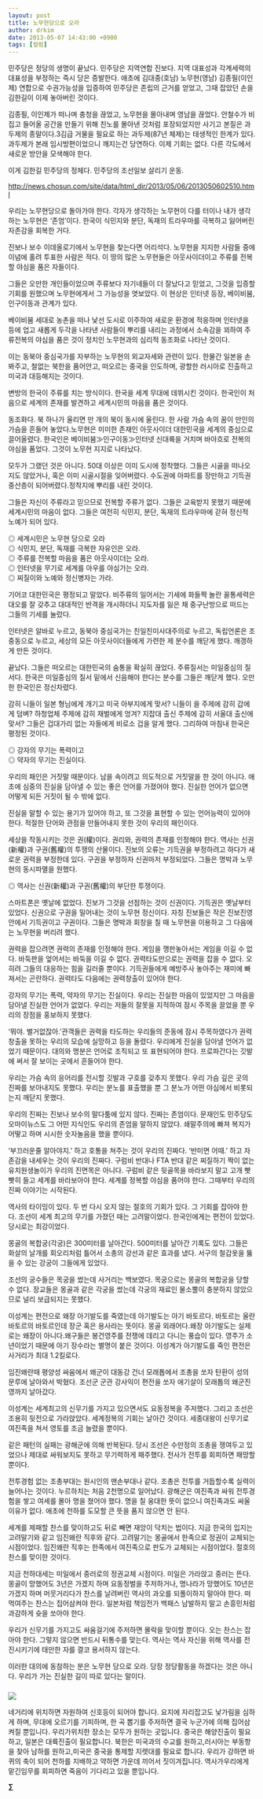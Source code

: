 ```yaml
---
layout: post
title: 노무현당으로 오라
author: drkim
date: 2013-05-07 14:43:00 +0900
tags: [컬럼]
---
```

민주당은 정당의 생명이 끝났다. 민주당은 지역연합 진보다. 지역 대표성과 각계세력의 대표성을 부정하는 즉시 당은 증발한다. 애초에 김대중(호남) 노무현(영남) 김종필(이인제) 연합으로 수권가능성을 입증하여 민주당은 존립의 근거를 얻었고, 그때 잡았던 손을 김한길이 이제 놓아버린 것이다. 


  


김종필, 이인제가 떠나며 충청을 끊었고, 노무현을 몰아내며 영남을 끊었다. 안철수가 비집고 들어올 공간을 만들기 위해 친노를 몰아낸 것처럼 포장되었지만 사기고 본질은 과두제의 종말이다.3김급 거물을 필요로 하는 과두제(87년 체제)는 태생적인 한계가 있다. 과두제가 본래 임시방편이었으니 깨지는건 당연하다. 이제 기회는 없다. 다른 각도에서 새로운 방안을 모색해야 한다.

  


이게 김한길 민주당의 정체다. 민주당의 조선일보 살리기 운동.


  


http://news.chosun.com/site/data/html_dir/2013/05/06/2013050602510.html 

  


우리는 노무현당으로 돌아가야 한다. 각자가 생각하는 노무현이 다를 터이나 내가 생각하는 노무현은 ‘존엄’이다. 한국이 식민지와 분단, 독재의 트라우마를 극복하고 잃어버린 자존감을 회복한 거다. 


  


진보나 보수 이데올로기에서 노무현을 찾는다면 어리석다. 노무현을 지지한 사람들 중에 이념에 홀려 투표한 사람은 적다. 이 땅의 많은 노무현들은 아웃사이더이고 주류를 전복할 야심을 품은 자들이다.


  


그들은 오만한 개인들이었으며 주류보다 자기네들이 더 잘났다고 믿었고, 그것을 입증할 기회를 원했으며 노무현에게서 그 가능성을 엿보았다. 이 현상은 인터넷 등장, 베이비붐, 인구이동과 관계가 있다. 


  


베이비붐 세대로 농촌을 떠나 낯선 도시로 이주하여 새로운 환경에 적응하며 인터넷을 등에 업고 새롭게 두각을 나타낸 사람들이 뿌리를 내리는 과정에서 소속감을 꾀하여 주류전복의 야심을 품은 것이 정치인 노무현과의 심리적 동조화로 나타난 것이다. 


  


이는 동북아 중심국가를 자부하는 노무현의 외교자세와 관련이 있다. 한물간 일본을 손봐주고, 철없는 북한을 품어안고, 떠오르는 중국을 인도하며, 광할한 러시아로 진출하고 미국과 대등해지는 것이다. 


  


변방의 한국이 주류를 치는 방식이다. 한국을 세계 무대에 데뷔시킨 것이다. 한국인이 처음으로 세계의 존재를 발견하고 세계시민의 마음을 품은 것이다.

  


동조화다. 북 하나가 울리면 만 개의 북이 동시에 울린다. 한 사람 가슴 속의 꿈이 만인의 가슴을 흔들어 놓았다.노무현은 미미한 존재인 아웃사이더 대한민국을 세계의 중심으로 끌어올렸다. 한국인은 베이비붐≫인구이동≫인터넷 신대륙을 거치며 바야흐로 전복의 야심을 품었다. 그것이 노무현 지지로 나타났다.


  


모두가 그랬던 것은 아니다. 50대 이상은 이미 도시에 정착했다. 그들은 시골을 떠나오지도 않았거나, 혹은 이미 시골시절을 잊어버렸다. 수도권에 아파트를 장만하고 기득권 중산층이 되어버렸다.정착지에 뿌리를 내린 것이다.


  


그들은 자신이 주류라고 믿으므로 전복할 주류가 없다. 그들은 교육받지 못했기 때문에 세계시민의 마음이 없다. 그들은 여전히 식민지, 분단, 독재의 트라우마에 갇혀 정신적 노예가 되어 있다.


  


◎ 세계시민은 노무현 당으로 오라    
◎ 식민지, 분단, 독재를 극복한 자유인은 오라.    
◎ 주류를 전복할 마음을 품은 아웃사이더는 오라.    
◎ 인터넷을 무기로 세계를 아우를 야심가는 오라.    
◎ 찌질이와 노예와 정신병자는 가라. 


  


기어코 대한민국은 평정되고 말았다. 비주류의 일어서는 기세에 화들짝 놀란 꼴통세력은 대오를 잘 갖추고 대대적인 반격을 개시하더니 지도자를 잃은 채 중구난방으로 떠드는 그들의 기세를 눌렀다. 


  


인터넷은 알바로 누르고, 동북아 중심국가는 친일친미사대주의로 누르고, 독립언론은 조중동으로 누르고, 세상의 모든 아웃사이더들에게 가련한 제 분수를 깨닫게 했다. 깨갱하게 만든 것이다. 


  


끝났다. 그들은 떠오르는 대한민국의 숨통을 확실히 끊었다. 주류질서는 미일중심의 질서다. 한국은 미일중심의 질서 밑에서 신음해야 한다는 분수를 그들은 깨닫게 했다. 오만한 한국인은 정신차렸다. 


  


감히 니들이 일본 형님에게 개기고 미국 아부지에게 맞서? 니들이 을 주제에 감히 갑에게 덤벼? 하청업체 주제에 감히 재벌에게 엉겨? 지잡대 출신 주제에 감히 서울대 출신에 맞서? 그들은 겁대가리 없는 자들에게 비로소 겁을 알게 했다. 그리하여 마침내 한국은 평정된 것이다. 


  


◎ 강자의 무기는 폭력이고    
◎ 약자의 무기는 진실이다.


  


우리의 패인은 거짓말 때문이다. 남을 속이려고 의도적으로 거짓말을 한 것이 아니다. 애초에 심중의 진실을 담아낼 수 있는 좋은 언어를 가졌어야 했다. 진실한 언어가 없으면 어떻게 되든 거짓이 될 수 밖에 없다. 


  


진실을 말할 수 있는 용기가 있어야 하고, 또 그것을 표현할 수 있는 언어능력이 있어야 한다. 적절한 단어와 관점을 만들어내지 못한 것이 우리의 패인이다. 


  


세상을 작동시키는 것은 권(權)이다. 권리와, 권력의 존재를 인정해야 한다. 역사는 신권(新權)과 구권(舊權)의 투쟁의 산물이다. 진보의 오류는 기득권을 부정하려고 하다가 새로운 권력을 부정한데 있다. 구권을 부정하자 신권마저 부정되었다. 그들은 명박과 노무현의 동시파멸을 원했다.


  


◎ 역사는 신권(新權)과 구권(舊權)의 부단한 투쟁이다. 


  


스마트폰은 옛날에 없었다. 진보가 그것을 선점하는 것이 신권이다. 기득권은 옛날부터 있었다. 신권으로 구권을 밀어내는 것이 노무현 정신이다. 자칭 진보들은 작은 진보진영 안에서 기득권이고 구권이다. 그들은 명박과 회창을 칠 때 노무현을 이용하고 그 다음에는 노무현을 버리려 했다.


  


권력을 잡으려면 권력의 존재를 인정해야 한다. 게임을 깽판놓아서는 게임을 이길 수 없다. 바둑판을 엎어서는 바둑을 이길 수 없다. 권력타도만으로는 권력을 잡을 수 없다. 오히려 그들의 대응하는 힘을 길러줄 뿐이다. 기득권들에게 예방주사 놓아주는 재미에 빠져서는 곤란하다. 권력타도 다음에는 권력창출이 있어야 한다.


  


강자의 무기는 폭력, 약자의 무기는 진실이다. 우리는 진실한 마음이 있었지만 그 마음을 담아낼 진실한 언어가 없었다. 우리는 저들의 잘못을 지적하여 잠시 주목을 끌었을 뿐 우리의 장점을 홍보하지 못했다.


  


‘뭐야. 별거없잖아.’관객들은 권력을 타도하는 우리들의 준동에 잠시 주목하였다가 권력창출을 못하는 우리의 모습에 실망하고 등을 돌렸다. 우리에게 진실을 담아낼 언어가 없었기 때문이다. 대의와 명분은 언어로 조직되고 또 표현되어야 한다. 프로파간다는 깃발에 써서 잘 보이는 곳에서 흔들어야 한다.

  


우리는 가슴 속의 응어리를 전시할 깃발과 구호를 갖추지 못했다. 우리 가슴 깊은 곳의 진짜를 보아내지도 못했다. 우리는 분노를 표출했을 뿐 그 분노가 어떤 야심에서 비롯되는지 깨닫지 못했다.
  


우리의 진짜는 진보나 보수의 말다툼에 있지 않다. 진짜는 존엄이다. 문재인도 민주당도 오마이뉴스도 그 어떤 지식인도 우리의 존엄을 말하지 않았다. 쇄말주의에 빠져 복지가 어떻고 하며 시시한 숫자놀음을 했을 뿐이다. 


  


‘부끄러운줄 알아야지.’ 하고 호통을 쳐주는 것이 우리의 진짜다. ‘반미면 어때.’ 하고 자존감을 내세우는 것이 우리의 진짜다. 구럼비 반대나 FTA 반대 같은 찌질하기 짝이 없는 유치원생놀이가 우리의 진면목은 아니다. 구럼비 같은 뒷골목을 바라보지 말고 고개 빳빳히 들고 세계를 바라보아야 한다. 세계를 정복할 야심을 품어야 한다. 그때부터 우리의 진짜 이야기는 시작된다. 


  


역사의 타이밍이 있다. 두 번 다시 오지 않는 절호의 기회가 있다. 그 기회를 잡아야 한다. 조선이 세계 최고의 무기를 가졌던 때는 고려말이었다. 한국인에게는 편전이 있었다. 당시로는 최강이었다.


  


몽골의 복합궁(각궁)은 300미터를 날아간다. 500미터를 날아간 기록도 있다. 그들은 화살의 날개를 회오리처럼 틀어서 소총의 강선과 같은 효과를 냈다. 서구의 철갑옷을 뚫을 수 있는 강궁이 그들에게 있었다. 


  


조선의 궁수들은 목궁을 썼는데 사거리는 백보였다. 목궁으로는 몽골의 복합궁을 당할 수 없다. 장교들은 몽골과 같은 각궁을 썼는데 각궁의 재료인 물소뿔이 충분하지 않았으므로 널리 보급되지는 못했다. 


  


이성계는 편전으로 왜장 아기발도를 죽였는데 아기발도는 아기 바토르다. 바토르는 울란바토르의 바토르인데 장군 혹은 용사라는 뜻이다. 몽골 외래어다.왜장 아기발도는 실제로는 왜장이 아니다.왜구들은 봉건영주를 전쟁에 데리고 다니는 풍습이 있다. 영주가 소년이었기 때문에 아기 장수라는 별명이 붙은 것이다. 이성계가 아기발도를 죽인 편전은 사거리가 최대 1.2킬로다.


  


임진왜란때 평양성 싸움에서 왜군이 대동강 건너 모래톱에서 조총을 쏘자 탄환이 성의 문루에 날아와서 박혔다. 조선군 군관 강사익이 편전을 쏘자 애기살이 모래톱의 왜군진영까지 날아갔다. 


  


이성계는 세계최고의 신무기를 가지고 있으면서도 요동정복을 주저했다. 그리고 조선은 조용히 뒷전으로 가라앉았다. 세계정복의 기회는 날아간 것이다. 세종대왕이 신무기로 여진족을 쳐서 영토를 조금 늘렸을 뿐이다. 


  


같은 패턴의 실패는 광해군에 의해 반복된다. 당시 조선은 수만정의 조총을 쟁여두고 있었으나 제대로 싸워보지도 못하고 무기력하게 패주했다. 전사가 전투를 회피하면 패망할 뿐이다. 


  


전투경험 없는 조총부대는 원시인의 맨손부대나 같다. 조총은 전투를 거듭할수록 실력이 늘어나는 것이다. 누르하치는 처음 2천명으로 일어났다. 광해군은 여진족과 싸워 전투경험을 쌓고 여세를 몰아 명을 쳤어야 했다. 명을 칠 웅대한 뜻이 없으니 여진족과도 싸울 이유가 없다. 애초에 천하를 도모할 큰 뜻을 품지 않으면 안 된다. 


  


세계를 제패할 찬스를 맞이하고도 뒤로 빼면 재앙이 닥치는 법이다. 지금 한국의 입지는 고려말기와 같고 임진왜란 직후와 같다. 고려말기는 몽골에서 한족으로 정권이 교체되는 시점이었다. 임진왜란 직후는 한족에서 여진족으로 판도가 교체되는 시점이었다. 절호의 찬스를 맞이한 것이다. 


  


지금 천하대세는 미일에서 중러로의 정권교체 시점이다. 미일은 가라앉고 중러는 뜬다. 몽골이 망했어도 3년은 가겠지 하며 요동정벌을 주저하거나, 명나라가 망했어도 10년은 가겠지 하며 머뭇거리다가 찬스를 날려버린 역사의 과오를 되풀이하지 말아야 한다. 떠먹여주는 찬스는 집어삼켜야 한다. 일본처럼 책임전가 백패스 남발하지 말고 손흥민처럼 과감하게 슛을 쏘아야 한다.


  


우리가 신무기를 가지고도 싸움걸기에 주저하면 몰락을 맞이할 뿐이다. 오는 찬스는 잡아야 한다. 그렇지 않으면 반드시 뒤통수를 맞는다. 역사는 역사 자신을 위해 역사를 전진시키기에 태만한 자를 결코 용서하지 않는다. 


  


이러한 대의에 동참하는 분은 노무현 당으로 오라. 당장 정당활동을 하겠다는 것은 아니다. 우리가 가는 진실한 길이 따로 있다는 말이다. 



 ###


  





  ![](/files/attach/images/198/727/315/55.JPG)




네거리에 위치하면 자원하여 신호등이 되어야 합니다. 요지에 자리잡고도 낯가림을 심하게 하며, 무대에 오르기를 기피하며, 한 곡 뽑기를 주저하면 결국 누군가에 의해 집어삼켜질 뿐입니다. 우리가위치한 장소는 모두가 원하는 곳입니다. 중국은 해양진출이 필요하고, 일본은 대륙진출이 필요합니다. 북한은 미국과의 수교를 원하고,러시아는 부동항을 찾아 남하를 원하고,미국은 중국을 통제할 지렛대를 필요로 합니다. 우리가 강하면 바퀴의 축이 되어 천하를 지배하고 약하면 가운데 끼어서 짓이겨집니다. 역사가우리에게 맡긴임무를 회피하면 죽음이 기다리고 있을 뿐입니다.



  




**∑**